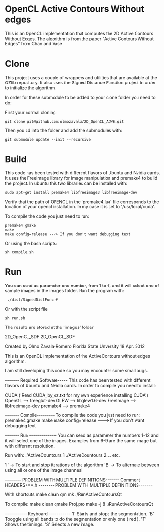 OpenCL Active Contours Without edges
====

This is an OpenCL implementation that computes the 2D Active Contours Without Edges. 
The algorithm is from the paper "Active Contours Without Edges"
from Chan and Vase

# Clone
This project uses a couple of wrappers and utilities that are available
at the OZlib repository. It also uses the Signed Distance Function
project in order to initialize the algorithm. 

In order for these submodule to be added to your clone folder 
you need to do: 

First your normal cloning:

    git clone git@github.com:olmozavala/2D_OpenCL_ACWE.git

Then you cd into the folder and add the submodules with:
    
    git submodule update --init --recursive

# Build
This code has been tested with different flavors of Ubuntu and Nvidia cards. 
It uses the FreeImage library for image manipulation and premake4
to build the project. In ubuntu this two libraries can be installed with:

    sudo apt-get install premake4 libfreeimage3 libfreeimage-dev
    
Verify that the path of OPENCL in the 'premake4.lua' file
corresponds to the location of your opencl installation. In my case
it is set to '/usr/local/cuda'.

To compile the code you just need to run:

    premake4 gmake
    make
    make config=release ---> If you don't want debugging text

Or using the bash scripts:

    sh compile.sh

# Run
You can send as parameter one number, from 1 to 6, and it will select one of 
sample images in the images folder. Run the program with:

     ./dist/SignedDistFunc #

Or with the script file

    sh run.sh

The results are stored at the 'images' folder

2D_OpenCL_SDF
2D_OpenCL_SDF

Created by Olmo Zavala-Romero
Florida State Unversity 18 Apr. 2012

This is an OpenCL implementation of the ActiveContours without edges
algorithm. 

I am still developing this code so you may encounter some small bugs. 


------- Required Software-----
This code has been tested with different flavors of Ubuntu and Nvidia cards. 
In order to compile you need to install:

CUDA ('Read CUDA_by_oz.txt for my own experience installing CUDA')
OpenGL    --> freeglut-dev
GLEW      --> libglew1.6-dev
FreeImage --> libfreeimage-dev
premake4  --> premake4

------- Compile---------
To compile the code you just need to run:
premake4 gmake
make
make config=release ---> If you don't want debugging text

------- Run --------------
You can send as parameter the numbers 1-12 and it will select one of the images.
Examples from 6-9 are the same image but with different resolution.

Run with:
./ActiveCountours 1
./ActiveCountours 2.... etc. 

'I' -> To start and stop iterations of the algorithm 
'B' -> To alternate between using all or one of the image channesl


-------- PROBLEM WITH MULTIPLE DEFINITIONS-------
Comment HEADERS+=*.h
-------- PROBLEM WITH MULTIPLE DEFINITIONS-------


With shortcuts
make clean
qm
mk
./RunActiveContoursQt

To compile:
make clean
qmake Proj.pro
make -j 8
./RunActiveContoursQt


----------- Keyboard -----------
'I' Starts and stops the segmentation.
'B' Tooggle using all bands to do the segmentation or only one ( red ).
'T' Shows the timings.
'S' Selects a new image. 
